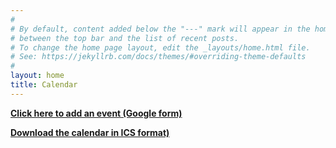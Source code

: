 ```yaml
---
#
# By default, content added below the "---" mark will appear in the home page
# between the top bar and the list of recent posts.
# To change the home page layout, edit the _layouts/home.html file.
# See: https://jekyllrb.com/docs/themes/#overriding-theme-defaults
#
layout: home
title: Calendar
---
```


**[Click here to add an event (Google form)](https://forms.gle/9Cb2oSwamWKdqRru8)**

**[Download the calendar in ICS format)](/_calendar_ics/events.ics)**
